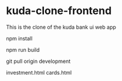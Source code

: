 # kuda-clone-frontend

This is the clone of the kuda bank ui web app 



<!-- Run this in terminal after you clone  -->
npm install

<!-- To build your tailwind code -->
npm run build 


<!-- To get latest update -->
git pull origin development


<!-- live link of the project -->

<!-- file names -->
investment.html
cards.html